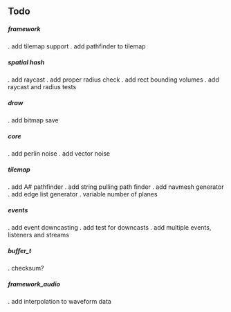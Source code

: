 ## Todo

##### framework
. add tilemap support
. add pathfinder to tilemap

##### spatial hash
. add raycast
. add proper radius check
. add rect bounding volumes
. add raycast and radius tests

##### draw
. add bitmap save

##### core
. add perlin noise
. add vector noise

##### tilemap
. add A# pathfinder
. add string pulling path finder
. add navmesh generator
. add edge list generator
. variable number of planes

##### events
. add event downcasting
. add test for downcasts
. add multiple events, listeners and streams

##### buffer_t
. checksum?

##### framework_audio
. add interpolation to waveform data
